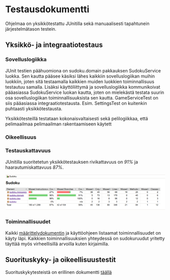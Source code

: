 # Testausdokumentti

Ohjelmaa on yksikkötestattu JUnitilla sekä manuaalisesti tapahtunein järjestelmätason testein.

## Yksikkö- ja integraatiotestaus

### Sovelluslogiikka

JUnit testien päähuomiona on sudoku.domain pakkauksen SudokuService luokka. Sen kautta pääsee käsiksi lähes kaikkiin sovelluslogiikan muihin luokkiin, joten sitä testaamalla kaikkien muiden luokkien toiminnallisuus testautuu samalla. Lisäksi käyttöliittymä ja sovelluslogiikka kommunikoivat pääasiassa SudokuService luokan kautta, joten on mielekästä testata suurin osa sovelluslogiikan toiminnallisuuksista sen kautta. GameServiceTest on siis pääasiassa integraatiotestausta. Esim. SettingsTest on kuitenkin puhtaasti yksikkötestausta.

Yksikkötesteillä testataan kokonaisvaltaisesti sekä pelilogiikkaa, että pelimaailmaa pelimaailman rakentaamiseen käytett

### Oikeellisuus



### Testauskattavuus

JUnitilla suoritetetun yksikkötestauksen rivikattavuus on *91%* ja haarautumiskattavuus *87%*.

<img src="https://raw.githubusercontent.com/rajanssi/ot-harjoitustyo/master/dokumentaatio/kuvat/b-1.png" width="800">


### Toiminnallisuudet

Kaikki [määrittelydokumentin](https://github.com/rajanssi/luolastogeneraattori/blob/master/dokumentaatio/maarittelydokumentti.md) ja käyttöohjeen listaamat toiminnallisuudet on käyty läpi. Kaikkien toiminnallisuuksien yhteydessä on sudokuruudut yritetty täyttää myös virheellisillä arvoilla kuten kirjaimilla.

## Suorituskyky- ja oikeellisuustestit

Suorituskykytesteistä on erillinen dokumentti [täällä](#)